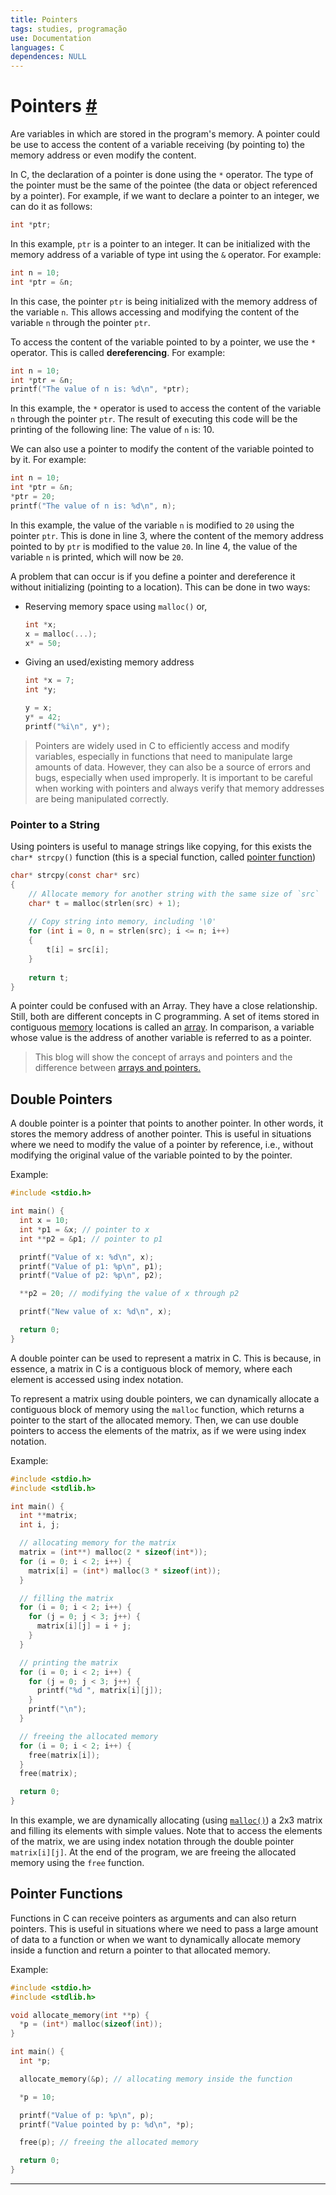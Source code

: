 ```yaml
---
title: Pointers
tags: studies, programação
use: Documentation
languages: C
dependences: NULL
---
```


# Pointers [#](https://pt.wikipedia.org/wiki/Ponteiro_(programa%C3%A7%C3%A3o))

Are variables in which are stored in the program's memory. A pointer could be use to access the content of a variable receiving (by pointing to) the memory address or even modify the content.

In C, the declaration of a pointer is done using the `*` operator. The type of the pointer must be the same of the pointee (the data or object referenced by a pointer). For example, if we want to declare a pointer to an integer, we can do it as follows:

```c
int *ptr;
```

In this example, `ptr` is a pointer to an integer. It can be initialized with the memory address of a variable of type int using the `&` operator. For example:

```c
int n = 10;
int *ptr = &n;
```

In this case, the pointer `ptr` is being initialized with the memory address of the variable `n`. This allows accessing and modifying the content of the variable `n` through the pointer `ptr`.

To access the content of the variable pointed to by a pointer, we use the `*` operator. This is called **dereferencing**. For example:

```c
int n = 10;
int *ptr = &n;
printf("The value of n is: %d\n", *ptr);
```

In this example, the `*` operator is used to access the content of the variable `n` through the pointer `ptr`. The result of executing this code will be the printing of the following line: The value of `n` is: 10.

We can also use a pointer to modify the content of the variable pointed to by it. For example:

```c
int n = 10;
int *ptr = &n;
*ptr = 20;
printf("The value of n is: %d\n", n);
```

In this example, the value of the variable `n` is modified to `20` using the pointer `ptr`. This is done in line 3, where the content of the memory address pointed to by `ptr` is modified to the value `20`. In line 4, the value of the variable `n` is printed, which will now be `20`.

A problem that can occur is if you define a pointer and dereference it without initializing (pointing to a location). This can be done in two ways:

- Reserving memory space using `malloc()` or,
	```c
	int *x;
	x = malloc(...);
	x* = 50;
	```

- Giving an used/existing memory address
	```c
	int *x = 7;
	int *y;
	
	y = x;
	y* = 42;
	printf("%i\n", y*);
	```

> Pointers are widely used in C to efficiently access and modify variables, especially in functions that need to manipulate large amounts of data. However, they can also be a source of errors and bugs, especially when used improperly. It is important to be careful when working with pointers and always verify that memory addresses are being manipulated correctly.

### Pointer to a String

Using pointers is useful to manage strings like copying, for this exists the `char* strcpy()` function (this is a special function, called [pointer function](#pointer-functions))

```c
char* strcpy(const char* src)
{
    // Allocate memory for another string with the same size of `src`
    char* t = malloc(strlen(src) + 1);
    
    // Copy string into memory, including '\0'
    for (int i = 0, n = strlen(src); i <= n; i++)
    {
        t[i] = src[i];
    }
    
    return t;
}
```

A pointer could be confused with an Array. They have a close relationship. Still, both are different concepts in C programming. A set of items stored in contiguous [memory](https://www.codingninjas.com/codestudio/library/main-memory) locations is called an [array](https://www.codingninjas.com/codestudio/library/introduction-to-array). In comparison, a variable whose value is the address of another variable is referred to as a pointer. 
> This blog will show the concept of arrays and pointers and the difference between [arrays and pointers.](https://www.codingninjas.com/codestudio/library/array-and-pointers)

## Double Pointers

A double pointer is a pointer that points to another pointer. In other words, it stores the memory address of another pointer. This is useful in situations where we need to modify the value of a pointer by reference, i.e., without modifying the original value of the variable pointed to by the pointer.

Example:

```c
#include <stdio.h>

int main() {
  int x = 10;
  int *p1 = &x; // pointer to x
  int **p2 = &p1; // pointer to p1

  printf("Value of x: %d\n", x);
  printf("Value of p1: %p\n", p1);
  printf("Value of p2: %p\n", p2);

  **p2 = 20; // modifying the value of x through p2

  printf("New value of x: %d\n", x);

  return 0;
}
```

A double pointer can be used to represent a matrix in C. This is because, in essence, a matrix in C is a contiguous block of memory, where each element is accessed using index notation.

To represent a matrix using double pointers, we can dynamically allocate a contiguous block of memory using the `malloc` function, which returns a pointer to the start of the allocated memory. Then, we can use double pointers to access the elements of the matrix, as if we were using index notation.

Example:

```c
#include <stdio.h>
#include <stdlib.h>

int main() {
  int **matrix;
  int i, j;

  // allocating memory for the matrix
  matrix = (int**) malloc(2 * sizeof(int*));
  for (i = 0; i < 2; i++) {
    matrix[i] = (int*) malloc(3 * sizeof(int));
  }

  // filling the matrix
  for (i = 0; i < 2; i++) {
    for (j = 0; j < 3; j++) {
      matrix[i][j] = i + j;
    }
  }

  // printing the matrix
  for (i = 0; i < 2; i++) {
    for (j = 0; j < 3; j++) {
      printf("%d ", matrix[i][j]);
    }
    printf("\n");
  }

  // freeing the allocated memory
  for (i = 0; i < 2; i++) {
    free(matrix[i]);
  }
  free(matrix);

  return 0;
}
```

In this example, we are dynamically allocating (using [`malloc()`](https://pt.wikipedia.org/wiki/Aloca%C3%A7%C3%A3o_din%C3%A2mica_de_mem%C3%B3ria_em_C)) a 2x3 matrix and filling its elements with simple values. Note that to access the elements of the matrix, we are using index notation through the double pointer `matrix[i][j]`. At the end of the program, we are freeing the allocated memory using the `free` function.

## Pointer Functions

Functions in C can receive pointers as arguments and can also return pointers. This is useful in situations where we need to pass a large amount of data to a function or when we want to dynamically allocate memory inside a function and return a pointer to that allocated memory.

Example:

```c
#include <stdio.h>
#include <stdlib.h>

void allocate_memory(int **p) {
  *p = (int*) malloc(sizeof(int));
}

int main() {
  int *p;

  allocate_memory(&p); // allocating memory inside the function

  *p = 10;

  printf("Value of p: %p\n", p);
  printf("Value pointed by p: %d\n", *p);

  free(p); // freeing the allocated memory

  return 0;
}
```

___